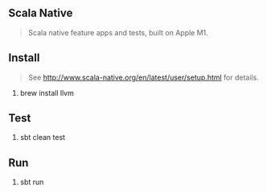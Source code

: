 Scala Native
------------
>Scala native feature apps and tests, built on Apple M1.

Install
-------
>See http://www.scala-native.org/en/latest/user/setup.html for details.
1. brew install llvm

Test
----
1. sbt clean test

Run
---
1. sbt run